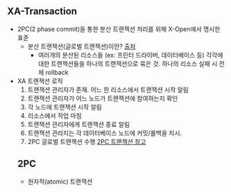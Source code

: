 ## XA-Transaction
- 2PC(2 phase commit)을 통한 분산 트랜젝션 처리를 위해 X-Open에서 명시한 표준
  - 분산 트랜잭션(글로벌 트랜잭션)이란? [출처](https://rastalion.me/mariadb%EC%9D%98-xa-transactions/)
    - 여러개의 분산된 리소스들 (ex: 프린터 드라이버, 데이터베이스 등) 각각에 대한 트랜잭션들을 하나의 트랜잭션으로 묶은 것. 하나의 리소스 실패 시 전체 rollback
- XA 트랜잭션 로직
  1. 트랜잭션 관리자가 존재. 어느 한 리소스에서 트랜잭션 시작 알림
  2. 트랜잭션 관리자가 어느 노드가 트랜잭션에 참여하는지 확인 
  3. 각 노드에 트랜잭션 시작 알림 
  4. 리소스에서 작업 마침 
  5. 트랜잭션 관리자에게 트랜잭션 종료 알림 
  6. 트랜잭션 관라지는 각 데이터베이스 노드에 커밋/롤백을 지시.
  7. 2PC 글로벌 트랜잭션 수행
  [2PC 트랜잭션 참고](https://kadensungbincho.tistory.com/125)
  ## 2PC
    - 원자적(atomic) 트랜잭션 